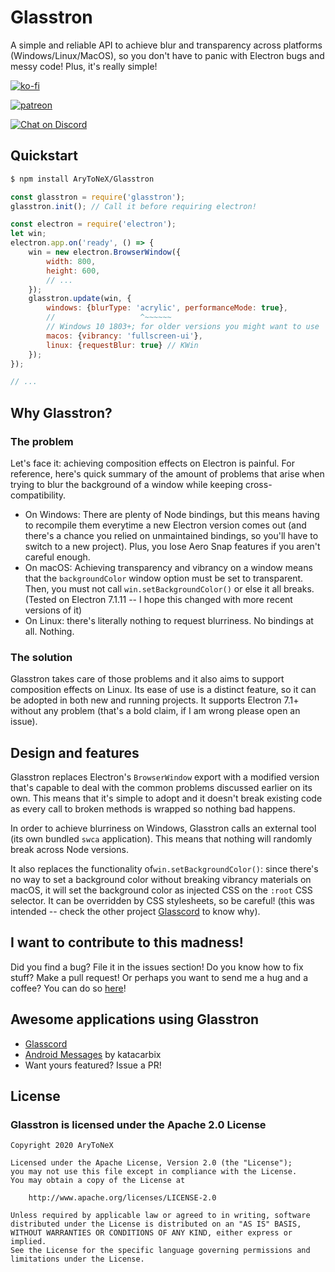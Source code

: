﻿# Glasstron

A simple and reliable API to achieve blur and transparency across platforms (Windows/Linux/MacOS), so you don't have to panic with Electron bugs and messy code! Plus, it's really simple!

[![ko-fi](https://www.ko-fi.com/img/donate_sm.png)](https://ko-fi.com/K3K3D0E0)

[![patreon](https://c5.patreon.com/external/logo/become_a_patron_button.png)](https://patreon.com/arytonex)

[![Chat on Discord](https://discordapp.com/api/guilds/696696149301657640/embed.png)](https://discord.gg/SftnByN)

## Quickstart
```bash
$ npm install AryToNeX/Glasstron
```
```js
const glasstron = require('glasstron');
glasstron.init(); // Call it before requiring electron!

const electron = require('electron');
let win;
electron.app.on('ready', () => {
	win = new electron.BrowserWindow({
		width: 800,
		height: 600,
		// ...
	});
	glasstron.update(win, {
		windows: {blurType: 'acrylic', performanceMode: true},
		//                   ^~~~~~~
		// Windows 10 1803+; for older versions you might want to use 'blurbehind'
		macos: {vibrancy: 'fullscreen-ui'},
		linux: {requestBlur: true} // KWin
	});
});

// ...
```
## Why Glasstron?

### The problem
Let's face it: achieving composition effects on Electron is painful. For reference, here's quick summary of the amount of problems that arise when trying to blur the background of a window while keeping cross-compatibility.
- On Windows: There are plenty of Node bindings, but this means having to recompile them everytime a new Electron version comes out (and there's a chance you relied on unmaintained bindings, so you'll have to switch to a new project). Plus, you lose Aero Snap features if you aren't careful enough.
- On macOS: Achieving transparency and vibrancy on a window means that the `backgroundColor` window option must be set to transparent. Then, you must not call `win.setBackgroundColor()` or else it all breaks. (Tested on Electron 7.1.11 -- I hope this changed with more recent versions of it)
- On Linux: there's literally nothing to request blurriness. No bindings at all. Nothing.

### The solution
Glasstron takes care of those problems and it also aims to support composition effects on Linux. Its ease of use is a distinct feature, so it can be adopted in both new and running projects. It supports Electron 7.1+ without any problem (that's a bold claim, if I am wrong please open an issue).

## Design and features
Glasstron replaces Electron's `BrowserWindow` export with a modified version that's capable to deal with the common problems discussed earlier on its own. This means that it's simple to adopt and it doesn't break existing code as every call to broken methods is wrapped so nothing bad happens.

In order to achieve blurriness on Windows, Glasstron calls an external tool (its own bundled `swca` application). This means that nothing will randomly break across Node versions.

It also replaces the functionality of`win.setBackgroundColor()`: since there's no way to set a background color without breaking vibrancy materials on macOS, it will set the background color as injected CSS on the `:root` CSS selector. It can be overridden by CSS stylesheets, so be careful! (this was intended -- check the other project [Glasscord](https://github.com/AryToNeX/Glasscord) to know why).

## I want to contribute to this madness!
Did you find a bug? File it in the issues section!
Do you know how to fix stuff? Make a pull request!
Or perhaps you want to send me a hug and a coffee? You can do so [here](https://ko-fi.com/arytonex)!

## Awesome applications using Glasstron
- [Glasscord](https://github.com/AryToNeX/Glasscord)
- [Android Messages](https://github.com/katacarbix/android-messages) by katacarbix
- Want yours featured? Issue a PR!

## License
### Glasstron is licensed under the Apache 2.0 License
```
Copyright 2020 AryToNeX

Licensed under the Apache License, Version 2.0 (the "License");
you may not use this file except in compliance with the License.
You may obtain a copy of the License at

	http://www.apache.org/licenses/LICENSE-2.0

Unless required by applicable law or agreed to in writing, software
distributed under the License is distributed on an "AS IS" BASIS,
WITHOUT WARRANTIES OR CONDITIONS OF ANY KIND, either express or implied.
See the License for the specific language governing permissions and
limitations under the License.
```
